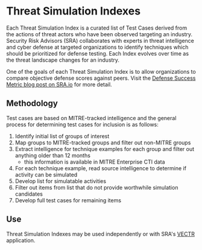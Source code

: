 # Threat Simulation Indexes

Each Threat Simulation Index is a curated list of Test Cases derived from the actions of threat actors who have been observed targeting an industry.  Security Risk Advisors (SRA) collaborates  with experts in threat intelligence and cyber defense at targeted organizations to identify techniques which should be prioritized for defense testing.  Each Index evolves over time as the threat landscape changes for an industry.

One of the goals of each Threat Simulation Index is to allow organizations to compare objective defense scores against peers.  Visit the  [Defense Success Metric blog post on SRA.io](https://sra.io/blog/the-road-to-benchmarked-mitre-attck-alignment-defense-success-metrics/)  for more detail.

## Methodology
Test cases are based on MITRE-tracked intelligence and the general process for determining test cases for inclusion is as follows:

1. Identify initial list of groups of interest
2. Map groups to MITRE-tracked groups and filter out non-MITRE groups
3. Extract intelligence for technique examples for each group and filter out anything older than 12 months 
    - this information is available in MITRE Enterprise CTI data
4. For each technique example, read source intelligence to determine if activity can be simulated
5. Develop list for simulatable activities
6. Filter out items from list that do not provide worthwhile simulation candidates
7. Develop full test cases for remaining items

## Use
Threat Simulation Indexes may be used independently or with SRA's [VECTR](https://vectr.io) application.
